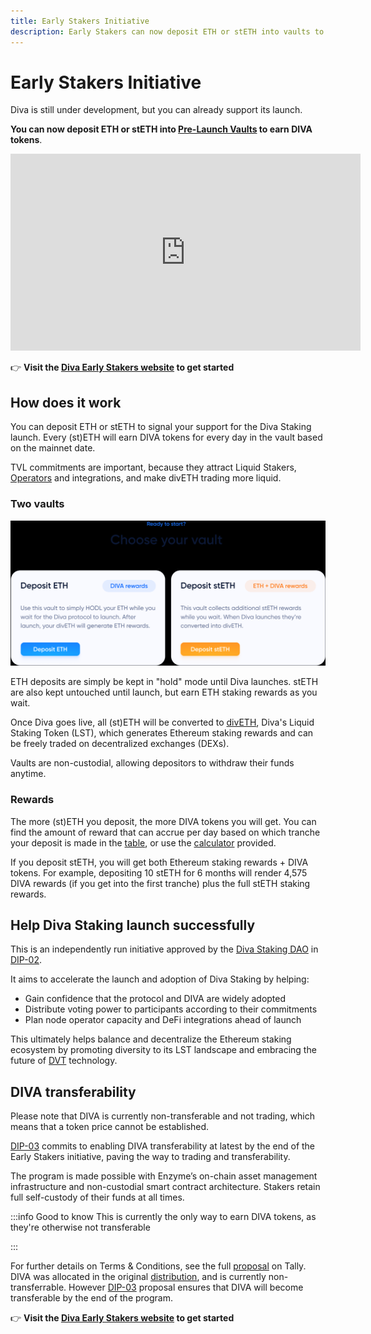 ```yaml
---
title: Early Stakers Initiative
description: Early Stakers can now deposit ETH or stETH into vaults to get DIVA tokens
---
```

# Early Stakers Initiative

Diva is still under development, but you can already support its launch.

**You can now deposit ETH or stETH into [Pre-Launch Vaults](https://diva.enzyme.finance/) to earn DIVA tokens**.

<iframe width="560" height="315" src="https://www.youtube.com/embed/4QWk4oNdx0I" title="Diva Early Stakers Vaults" frameborder="0" allow="accelerometer; autoplay; clipboard-write; encrypted-media; gyroscope; picture-in-picture; web-share" allowfullscreen></iframe>

👉 **Visit the [Diva Early Stakers website](https://diva.enzyme.finance) to get started**

## How does it work

You can deposit ETH or stETH to signal your support for the Diva Staking launch. Every (st)ETH will earn DIVA tokens for every day in the vault based on the mainnet date.

TVL commitments are important, because they attract Liquid Stakers, [Operators](participants#operators) and integrations, and make divETH trading more liquid.

### Two vaults

<div style={{textAlign: 'center'}}>

![Two choices available](img/2choices-2.png)
</div>

ETH deposits are simply be kept in "hold" mode until Diva launches. stETH are also kept untouched until launch, but earn ETH staking rewards as you wait.

Once Diva goes live, all (st)ETH will be converted to [divETH](lst), Diva's Liquid Staking Token (LST), which generates Ethereum staking rewards and can be freely traded on decentralized exchanges (DEXs).

Vaults are non-custodial, allowing depositors to withdraw their funds anytime.

### Rewards

The more (st)ETH you deposit, the more DIVA tokens you will get. You can find the amount of reward that can accrue per day based on which tranche your deposit is made in the [table](https://diva.enzyme.finance/#table), or use the [calculator](https://diva.enzyme.finance/#calculator) provided.

If you deposit stETH, you will get both Ethereum staking rewards + DIVA tokens. For example, depositing 10 stETH for 6 months will render 4,575 DIVA rewards (if you get into the first tranche) plus the full stETH staking rewards.


## Help Diva Staking launch successfully

This is an independently run initiative approved by the [Diva Staking DAO](dao) in [DIP-02](https://www.tally.xyz/gov/diva/proposal/45468458207916765916984557235161596151150976178275597160417224501662414206717).

It aims to accelerate the launch and adoption of Diva Staking by helping:

-   Gain confidence that the protocol and DIVA are widely adopted
-   Distribute voting power to participants according to their commitments
-   Plan node operator capacity and DeFi integrations ahead of launch

This ultimately helps balance and decentralize the Ethereum staking ecosystem by promoting diversity to its LST landscape and embracing the future of [DVT](dvt) technology.


## DIVA transferability

Please note that DIVA is currently non-transferable and not trading, which means that a token price cannot be established.

[DIP-03](https://www.tally.xyz/gov/eip155:1:0xFb6B7C11a55C57767643F1FF65c34C8693a11A70/proposal/52481024395238134144299582623582875841236980209822828761178984408970724801644) commits to enabling DIVA transferability at latest by the end of the Early Stakers initiative, paving the way to trading and transferability.

The program is made possible with Enzyme’s on-chain asset management infrastructure and non-custodial smart contract architecture. Stakers retain full self-custody of their funds at all times.

:::info Good to know
This is currently the only way to earn DIVA tokens, as they're otherwise not transferable

:::

For further details on Terms & Conditions, see the full [proposal](https://www.tally.xyz/gov/diva/proposal/45468458207916765916984557235161596151150976178275597160417224501662414206717) on Tally. DIVA was allocated in the original [distribution](https://docs.staking.foundation/distribution), and is currently non-transferrable. However [DIP-03](https://www.tally.xyz/gov/diva/proposal/52481024395238134144299582623582875841236980209822828761178984408970724801644) proposal ensures that DIVA will become transferable by the end of the program.

👉 **Visit the [Diva Early Stakers website](https://diva.enzyme.finance) to get started**
